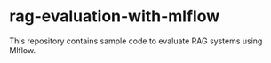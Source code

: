 # rag-evaluation-with-mlflow
This repository contains sample code to evaluate RAG systems using Mlflow.
